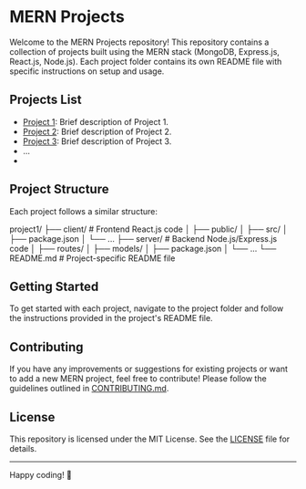 # MERN Projects

Welcome to the MERN Projects repository! This repository contains a collection of projects built using the MERN stack (MongoDB, Express.js, React.js, Node.js). Each project folder contains its own README file with specific instructions on setup and usage.

## Projects List

- [Project 1](./project1/README.md): Brief description of Project 1.
- [Project 2](./project2/README.md): Brief description of Project 2.
- [Project 3](./project3/README.md): Brief description of Project 3.
- ...
- 
## Project Structure

Each project follows a similar structure:

project1/
├── client/ # Frontend React.js code
│ ├── public/
│ ├── src/
│ ├── package.json
│ └── ...
├── server/ # Backend Node.js/Express.js code
│ ├── routes/
│ ├── models/
│ ├── package.json
│ └── ...
└── README.md # Project-specific README file


## Getting Started

To get started with each project, navigate to the project folder and follow the instructions provided in the project's README file.

## Contributing

If you have any improvements or suggestions for existing projects or want to add a new MERN project, feel free to contribute! Please follow the guidelines outlined in [CONTRIBUTING.md](CONTRIBUTING.md).

## License

This repository is licensed under the MIT License. See the [LICENSE](LICENSE) file for details.

---

Happy coding! 🚀
